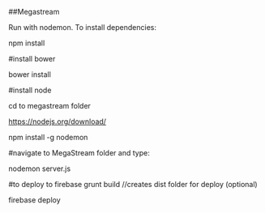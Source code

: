 ##Megastream

Run with nodemon. To install dependencies: 

npm install

#install bower

bower install

#install node

cd to megastream folder

https://nodejs.org/download/

npm install -g nodemon

#navigate to MegaStream folder and type:

nodemon server.js

#to deploy to firebase
grunt build              //creates dist folder for deploy (optional)

firebase deploy
